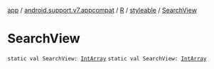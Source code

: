 [app](../../../index.md) / [android.support.v7.appcompat](../../index.md) / [R](../index.md) / [styleable](index.md) / [SearchView](./-search-view.md)

# SearchView

`static val SearchView: `[`IntArray`](https://kotlinlang.org/api/latest/jvm/stdlib/kotlin/-int-array/index.html)
`static val SearchView: `[`IntArray`](https://kotlinlang.org/api/latest/jvm/stdlib/kotlin/-int-array/index.html)
